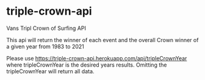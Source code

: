 # triple-crown-api

Vans Tripl Crown of Surfing API 

This api will return the winner of each event and the overall Crown winner of a given year from 1983 to 2021

Please use https://triple-crown-api.herokuapp.com/api/tripleCrownYear where tripleCrownYear is the desired years results. Omitting the tripleCrownYear will return all data.
